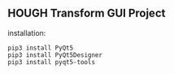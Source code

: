 HOUGH Transform GUI Project
---

installation:
```
pip3 install PyQt5
pip3 install PyQt5Designer
pip3 install pyqt5-tools
```